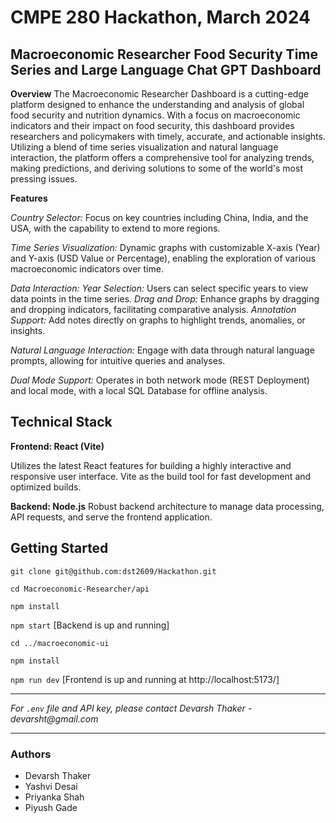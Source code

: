 # CMPE 280 Hackathon, March 2024

## Macroeconomic Researcher Food Security Time Series and Large Language Chat GPT Dashboard

**Overview**
The Macroeconomic Researcher Dashboard is a cutting-edge platform designed to enhance the understanding and analysis of global food security and nutrition dynamics. With a focus on macroeconomic indicators and their impact on food security, this dashboard provides researchers and policymakers with timely, accurate, and actionable insights. Utilizing a blend of time series visualization and natural language interaction, the platform offers a comprehensive tool for analyzing trends, making predictions, and deriving solutions to some of the world's most pressing issues.

**Features**

_Country Selector:_ Focus on key countries including China, India, and the USA, with the capability to extend to more regions.

_Time Series Visualization:_ Dynamic graphs with customizable X-axis (Year) and Y-axis (USD Value or Percentage), enabling the exploration of various macroeconomic indicators over time.

_Data Interaction:_
_Year Selection:_ Users can select specific years to view data points in the time series.
_Drag and Drop:_ Enhance graphs by dragging and dropping indicators, facilitating comparative analysis.
_Annotation Support:_ Add notes directly on graphs to highlight trends, anomalies, or insights.

_Natural Language Interaction:_ Engage with data through natural language prompts, allowing for intuitive queries and analyses.

_Dual Mode Support:_ Operates in both network mode (REST Deployment) and local mode, with a local SQL Database for offline analysis.

## Technical Stack

**Frontend: React (Vite)**

Utilizes the latest React features for building a highly interactive and responsive user interface.
Vite as the build tool for fast development and optimized builds.

**Backend: Node.js**
Robust backend architecture to manage data processing, API requests, and serve the frontend application.

## Getting Started

`git clone git@github.com:dst2609/Hackathon.git`

`cd Macroeconomic-Researcher/api`

`npm install`

`npm start` [Backend is up and running]

`cd ../macroeconomic-ui`

`npm install`

`npm run dev` [Frontend is up and running at http://localhost:5173/]

---

_For `.env` file and API key, please contact Devarsh Thaker - devarsht@gmail.com_

---

### Authors

- Devarsh Thaker
- Yashvi Desai
- Priyanka Shah
- Piyush Gade
